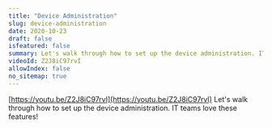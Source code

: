 ```yaml
---
title: "Device Administration"
slug: device-administration
date: 2020-10-23
draft: false
isfeatured: false
summary: Let's walk through how to set up the device administration. IT teams love these features!
videoId: Z2J8iC97rvI
allowIndex: false
no_sitemap: true
---
```




[https://youtu.be/Z2J8iC97rvI](https://youtu.be/Z2J8iC97rvI)
Let's walk through how to set up the device administration. IT teams love these features!
